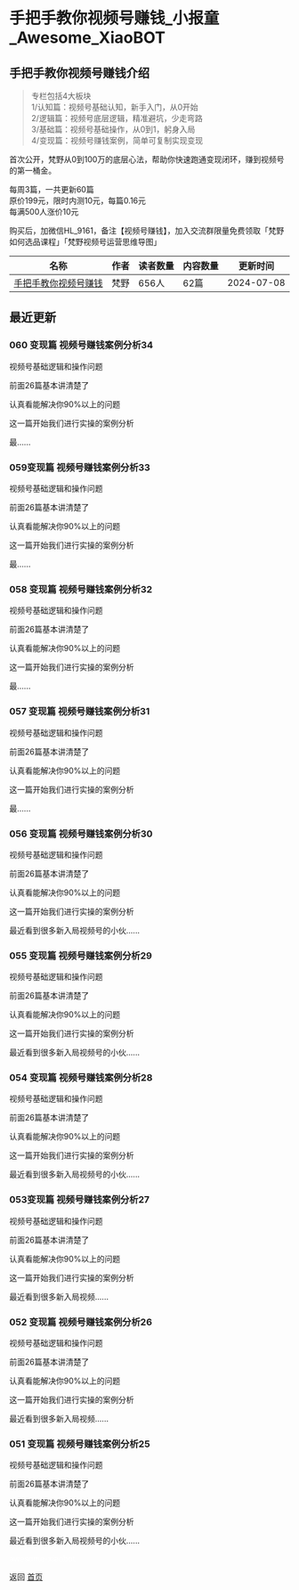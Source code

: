 # 手把手教你视频号赚钱_小报童_Awesome_XiaoBOT

## 手把手教你视频号赚钱介绍
> 专栏包括4大板块    
1/认知篇：视频号基础认知，新手入门，从0开始    
2/逻辑篇：视频号底层逻辑，精准避坑，少走弯路    
3/基础篇：视频号基础操作，从0到1，躬身入局    
4/变现篇：视频号赚钱案例，简单可复制实现变现    
    
首次公开，梵野从0到100万的底层心法，帮助你快速跑通变现闭环，赚到视频号的第一桶金。    
    
每周3篇，一共更新60篇    
原价199元，限时内测10元，每篇0.16元    
每满500人涨价10元    
    
购买后，加微信HL_9161，备注【视频号赚钱】，加入交流群限量免费领取「梵野如何选品课程」「梵野视频号运营思维导图」  
  


|名称|作者|读者数量|内容数量|更新时间|
|---|---|---|---|---|
|[手把手教你视频号赚钱](https://xiaobot.net/p/15229223207?refer=0b133df9-27dc-423b-8101-639049001c13)|梵野|656人|62篇|2024-07-08|

## 最近更新
### 060 变现篇 视频号赚钱案例分析34

视频号基础逻辑和操作问题

前面26篇基本讲清楚了

认真看能解决你90%以上的问题

这一篇开始我们进行实操的案例分析

最......

### 059变现篇 视频号赚钱案例分析33

视频号基础逻辑和操作问题

前面26篇基本讲清楚了

认真看能解决你90%以上的问题

这一篇开始我们进行实操的案例分析

最......

### 058 变现篇 视频号赚钱案例分析32

视频号基础逻辑和操作问题

前面26篇基本讲清楚了

认真看能解决你90%以上的问题

这一篇开始我们进行实操的案例分析

最......

### 057 变现篇 视频号赚钱案例分析31

视频号基础逻辑和操作问题

前面26篇基本讲清楚了

认真看能解决你90%以上的问题

这一篇开始我们进行实操的案例分析

最......

### 056 变现篇 视频号赚钱案例分析30

视频号基础逻辑和操作问题

前面26篇基本讲清楚了

认真看能解决你90%以上的问题

这一篇开始我们进行实操的案例分析

最近看到很多新入局视频号的小伙......

### 055 变现篇 视频号赚钱案例分析29

视频号基础逻辑和操作问题

前面26篇基本讲清楚了

认真看能解决你90%以上的问题

这一篇开始我们进行实操的案例分析

最近看到很多新入局视频号的小伙......

### 054 变现篇 视频号赚钱案例分析28

视频号基础逻辑和操作问题

前面26篇基本讲清楚了

认真看能解决你90%以上的问题

这一篇开始我们进行实操的案例分析

最近看到很多新入局视频号的小伙......

### 053变现篇 视频号赚钱案例分析27

视频号基础逻辑和操作问题

前面26篇基本讲清楚了

认真看能解决你90%以上的问题

这一篇开始我们进行实操的案例分析

最近看到很多新入局视频......

### 052 变现篇 视频号赚钱案例分析26

视频号基础逻辑和操作问题

前面26篇基本讲清楚了

认真看能解决你90%以上的问题

这一篇开始我们进行实操的案例分析

最近看到很多新入局视频......

### 051 变现篇 视频号赚钱案例分析25

视频号基础逻辑和操作问题

前面26篇基本讲清楚了

认真看能解决你90%以上的问题

这一篇开始我们进行实操的案例分析

最近看到很多新入局视频号的小伙......


<a href="https://github.com/Reno9527/awesome-xiaobot" style="color: white; text-decoration: none;">awesome-xiaobot</a>

返回 [首页](../README.md)
